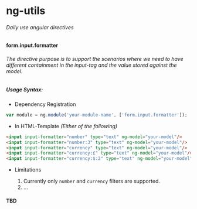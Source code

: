 # ng-utils
###### Daily use angular directives

#### **form.input.formatter**

###### The directive purpose is to support the scenarios where we need to have different containment in the input-tag and the value stored against the model.
    
##### Usage Syntax:

*	Dependency Registration
    
```javascript
var module = ng.module('your-module-name', ['form.input.formatter']);
```

*	In HTML-Template *(Either of the following)*

```html
<input input-formatter="number" type="text" ng-model="your-model"/>
<input input-formatter="number:3" type="text" ng-model="your-model"/>
<input input-formatter="currency" type="text" ng-model="your-model"/>
<input input-formatter="currency:£" type="text" ng-model="your-model"/>
<input input-formatter="currency:$:2" type="text" ng-model="your-model"/>
```

*	Limitations
    
	1.	Currently only `number` and `currency` filters are supported.
	2.	...

#### **TBD**

